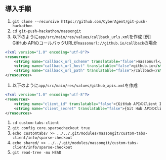 ## 導入手順
1. `git clone --recursive https://github.com/CyberAgent/git-push-hackathon`
1. `cd git-push-hackathon/massongit`
1. 以下のように`app/src/main/res/values/callback_urls.xml`を作成
[例] GitHub APIのコールバックURLが`massonurl://github.io/callback`の場合

```app/src/main/res/values/callback_urls.xml
<?xml version="1.0" encoding="utf-8"?>
<resources>
    <string name="callback_url_scheme" translatable="false">massonurl</string>
    <string name="callback_url_host" translatable="false">github.io</string>
    <string name="callback_url_path" translatable="false">/callback</string>
</resources>
```

1. 以下のように`app/src/main/res/values/github_apis.xml`を作成
```app/src/main/res/values/github_apis.xml
<?xml version="1.0" encoding="utf-8"?>
<resources>
    <string name="client_id" translatable="false">{GitHub APIのClient ID}</string>
    <string name="client_secret" translatable="false">{Git Hub APIのClient Secret}</string>
</resources>

```

1. `cd custom-tabs-client`
1. `git config core.sparsecheckout true`
1. `echo customtabs/ >> ../../.git/modules/massongit/custom-tabs-client/info/sparse-checkout`
1. `echo shared/ >> ../../.git/modules/massongit/custom-tabs-client/info/sparse-checkout`
1. `git read-tree -mu HEAD`
